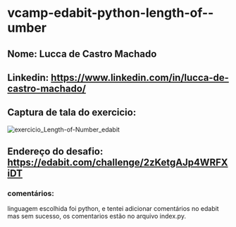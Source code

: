 # vcamp-edabit-python-length-of--umber

## Nome: Lucca de Castro Machado

## Linkedin: https://www.linkedin.com/in/lucca-de-castro-machado/

## Captura de tala do exercicio:
![exercicio_Length-of-Number_edabit](https://user-images.githubusercontent.com/91845800/161263681-f7045c33-fcbe-4bb7-8a90-d4f1c06fa5ee.png)

## Endereço do desafio: https://edabit.com/challenge/2zKetgAJp4WRFXiDT

### comentários:
linguagem escolhida foi python, e tentei adicionar comentários no edabit mas sem sucesso, os comentarios estão no arquivo index.py.

